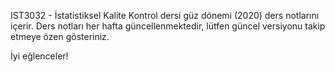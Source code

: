 IST3032 - İstatistiksel Kalite Kontrol dersi güz dönemi (2020) ders notlarını içerir. Ders notları her hafta güncellenmektedir, lütfen güncel versiyonu takip etmeye özen gösteriniz.

İyi eğlenceler!
